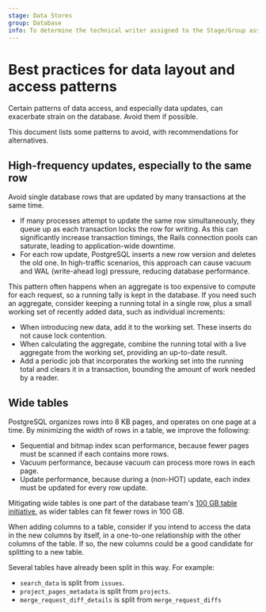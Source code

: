 ```yaml
---
stage: Data Stores
group: Database
info: To determine the technical writer assigned to the Stage/Group associated with this page, see https://about.gitlab.com/handbook/engineering/ux/technical-writing/#assignments
---
```


# Best practices for data layout and access patterns

Certain patterns of data access, and especially data updates, can exacerbate strain
on the database. Avoid them if possible.

This document lists some patterns to avoid, with recommendations for alternatives.

## High-frequency updates, especially to the same row

Avoid single database rows that are updated by many transactions at the same time.

- If many processes attempt to update the same row simultaneously, they queue up
  as each transaction locks the row for writing. As this can significantly increase
  transaction timings, the Rails connection pools can saturate, leading to
  application-wide downtime.
- For each row update, PostgreSQL inserts a new row version and deletes the old one.
  In high-traffic scenarios, this approach can cause vacuum and WAL (write-ahead log)
  pressure, reducing database performance.

This pattern often happens when an aggregate is too expensive to compute for each
request, so a running tally is kept in the database. If you need such an aggregate,
consider keeping a running total in a single row, plus a small working set of
recently added data, such as individual increments:

- When introducing new data, add it to the working set. These inserts do not
  cause lock contention.
- When calculating the aggregate, combine the running total with a live aggregate
  from the working set, providing an up-to-date result.
- Add a periodic job that incorporates the working set into the running total and
  clears it in a transaction, bounding the amount of work needed by a reader.

## Wide tables

PostgreSQL organizes rows into 8 KB pages, and operates on one page at a time.
By minimizing the width of rows in a table, we improve the following:

- Sequential and bitmap index scan performance, because fewer pages must be
  scanned if each contains more rows.
- Vacuum performance, because vacuum can process more rows in each page.
- Update performance, because during a (non-HOT) update, each index must be
  updated for every row update.

Mitigating wide tables is one part of the database team's
[100 GB table initiative](../../architecture/blueprints/database_scaling/size-limits.md),
as wider tables can fit fewer rows in 100 GB.

When adding columns to a table, consider if you intend to access the data in the
new columns by itself, in a one-to-one relationship with the other columns of the
table. If so, the new columns could be a good candidate for splitting to a new table.

Several tables have already been split in this way. For example:

- `search_data` is split from `issues`.
- `project_pages_metadata` is split from `projects`.
- `merge_request_diff_details` is split from `merge_request_diffs`
